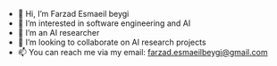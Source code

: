 - 👋 Hi, I’m Farzad Esmaeil beygi
- 👀 I’m interested in software engineering and AI
- 🌱 I’m an AI researcher
- 💞️ I’m looking to collaborate on AI research projects
- 📫 You can reach me via my email: farzad.esmaeilbeygi@gmail.com

<!---
Farzad-ES/Farzad-ES is a ✨ special ✨ repository because its `README.md` (this file) appears on your GitHub profile.
You can click the Preview link to take a look at your changes.
--->
